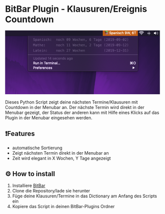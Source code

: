 # BitBar Plugin - Klausuren/Ereignis Countdown
![screenshot bitbar plugin countdown](images/screenshot.png)

Dieses Python Script zeigt deine nächsten Termine/Klausuren mit Countdown in der Menubar an.
Der nächste Termin wird direkt in der Menubar gezeigt, der Status der anderen kann mit Hilfe eines Klicks auf das Plugin in der Menubar eingesehen werden.

## ❗️Features
- automatische Sortierung
- Zeigt nächsten Termin direkt in der Menubar an
- Zeit wird elegant in X Wochen, Y Tage angezeigt

## ⚙️ How to install
1. Installiere [BitBar](https://github.com/matryer/bitbar)
2. Clone die Repository/lade sie herunter
3. Füge deine Klausuren/Termine in das Dictionary am Anfang des Scripts ein
4. Kopiere das Script in deinen BitBar-Plugins Ordner